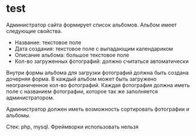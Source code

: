 # test

Администратор сайта формирует список альбомов. Альбом имеет следующие свойства. 

- Название: текстовое поле
- Дата создания: текстовое поле с выпадающим календариком
- Описание альбома: большое текстовое поле
- Кол-во загруженных фотографий: должно считаться автоматически

Внутри формы альбома для загрузки фотографий должна быть создана дочерняя форма. В каждый альбом может быть загружено неограниченное кол-во фотографий. Каждая фотография должна иметь поле с названием фотографии, которое так же заполняется администратором. 

Администратор должен иметь возможность сортировать фотографии и альбомы. 

Стек: php, mysql. Фреймворки использовать нельзя
